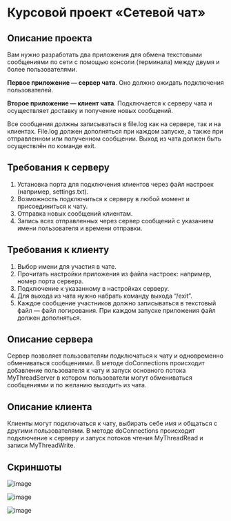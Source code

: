 # Курсовой проект «Сетевой чат»

## Описание проекта

Вам нужно разработать два приложения для обмена текстовыми сообщениями по сети с помощью консоли (терминала) между двумя и более пользователями. 

**Первое приложение — сервер чата**. Оно должно ожидать подключения пользователей.

**Второе приложение — клиент чата**. Подключается к серверу чата и осуществляет доставку и получение новых сообщений.

Все сообщения должны записываться в file.log как на сервере, так и на клиентах. File.log должен дополняться при каждом запуске, а также при отправленном или полученном сообщении. Выход из чата должен быть осуществлён по команде exit.

## Требования к серверу

1. Установка порта для подключения клиентов через файл настроек (например, settings.txt).
2. Возможность подключиться к серверу в любой момент и присоединиться к чату.
3. Отправка новых сообщений клиентам.
4. Запись всех отправленных через сервер сообщений с указанием имени пользователя и времени отправки.

## Требования к клиенту

1. Выбор имени для участия в чате.
2. Прочитать настройки приложения из файла настроек: например, номер порта сервера.
3. Подключение к указанному в настройках серверу.
4. Для выхода из чата нужно набрать команду выхода “/exit”.
5. Каждое сообщение участников должно записываться в текстовый файл — файл логирования. При каждом запуске приложения файл должен дополняться.

## Описание сервера

Сервер позволяет пользователям подключаться к чату и одновременно обмениваться сообщениями. В методе doConnections происходит добавление пользователя к чату и запуск основного потока MyThreadServer в котором пользователи могут обмениваться сообщениями и по желанию выходить из чата.

## Описание клиента

Клиенты могут подключаться к чату, выбирать себе имя и общаться с другими пользователями. В методе doConnections происходит подключение к серверу и запуск потоков чтения MyThreadRead и записи MyThreadWrite.

## Скриншоты

![image](https://github.com/Efimov-Alex/Network_chat_multithreading/assets/125184679/94780c15-4cec-4eda-b0d6-dc969782e191)

![image](https://github.com/Efimov-Alex/Network_chat_multithreading/assets/125184679/153621f4-bd11-4910-b517-473d2fb2c317)

![image](https://github.com/Efimov-Alex/Network_chat_multithreading/assets/125184679/e8ddb74a-a20b-4b08-a3ef-3bb9ee16af1d)


